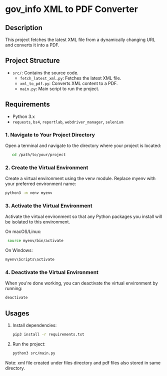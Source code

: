 # gov_info XML to PDF Converter

## Description

This project fetches the latest XML file from a dynamically changing URL and converts it into a PDF.

## Project Structure

- `src/`: Contains the source code.
  - `fetch_latest_xml.py`: Fetches the latest XML file.
  - `xml_to_pdf.py`: Converts XML content to a PDF.
  - `main.py`: Main script to run the project.

## Requirements

- Python 3.x
- `requests`, `bs4`, `reportlab`, `webdriver_manager`, `selenium`


### 1. Navigate to Your Project Directory

Open a terminal and navigate to the directory where your project is located:
```bash
   cd /path/to/your/project
```  
### 2. Create the Virtual Environment
Create a virtual environment using the venv module. Replace myenv with your preferred environment name:
```bash 
python3 -m venv myenv
```
### 3. Activate the Virtual Environment
Activate the virtual environment so that any Python packages you install will be isolated to this environment.

On macOS/Linux:

```bash
 source myenv/bin/activate
```

On Windows:

```bash 
myenv\Scripts\activate
```

### 4. Deactivate the Virtual Environment

When you're done working, you can deactivate the virtual environment by running:
```bash 
deactivate
```

## Usages

1. Install dependencies:
   ```bash
   pip3 install -r requirements.txt

2. Run the project:
   ```bash
   python3 src/main.py

Note: xml file created under files directory and pdf files also stored in same directory.